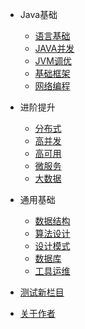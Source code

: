 * Java基础
  * [语言基础](java/lang_base/index.md)
  * [JAVA并发](java/concurrency/index.md)
  * [JVM调优](java/jvm/index.md)
  * [基础框架](java/spring/index.md)
  * [网络编程](java/network/index.md)  
  
* 进阶提升
  * [分布式](advance/ds/index.md)
  * [高并发](advance/high-cc/index.md)
  * [高可用](advance/high-alb/index.md)
  * [微服务](advance/microservice/microservice.md)
  * [大数据](advance/big-data/index.md)  
  
* 通用基础
  * [数据结构](/common/data-structure/index.md)
  * [算法设计](/common/algorithm/index.md)
  * [设计模式](common/design-pattern/index.md)
  * [数据库](common/database/index.md)
  * [工具运维](common/maintain/index.md)
  
* [测试新栏目](newbook/README.md)

* [关于作者](about/README.md)